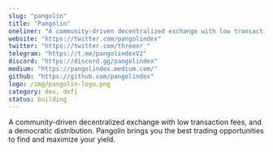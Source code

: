 ```yaml
---
slug: "pangolin"
title: "Pangolin"
oneliner: "A community-driven decentralized exchange with low transaction fees, and a democratic distribution."
website: "https://twitter.com/pangolindex"
twitter: "https://twitter.com/threexr_"
telegram: "https://t.me/pangolindexV2"
discord: "https://discord.gg/pangolindex"
medium: "https://pangolindex.medium.com/"
github: "https://github.com/pangolindex"
logo: /img/pangolin-logo.png
category: dex, defi
status: building
---
```


A community-driven decentralized exchange with low transaction fees, and a democratic distribution. Pangolin brings you the best trading opportunities to find and maximize your yield.
